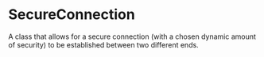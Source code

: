 # SecureConnection
A class that allows for a secure connection (with a chosen dynamic amount of security) to be established between two different ends.
